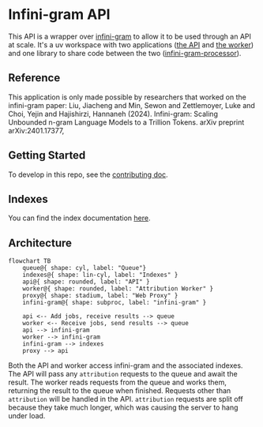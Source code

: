 # Infini-gram API

This API is a wrapper over [infini-gram](https://infini-gram.io) to allow it to be used through an API at scale. It's a uv workspace with two applications ([the API](./api/README.md) and [the worker](./attribution_worker/README.md)) and one library to share code between the two ([infini-gram-processor](./packages/infini-gram-processor/README.md)).

## Reference
This application is only made possible by researchers that worked on the infini-gram paper:
  Liu, Jiacheng and Min, Sewon and Zettlemoyer, Luke and Choi, Yejin and Hajishirzi, Hannaneh (2024).
  Infini-gram: Scaling Unbounded n-gram Language Models to a Trillion Tokens.
  arXiv preprint arXiv:2401.17377,

## Getting Started
To develop in this repo, see the [contributing doc](./docs/CONTRIBUTING.md).

## Indexes
You can find the index documentation [here](./docs/indexes).

## Architecture

```mermaid
flowchart TB
    queue@{ shape: cyl, label: "Queue"}
    indexes@{ shape: lin-cyl, label: "Indexes" }
    api@{ shape: rounded, label: "API" }
    worker@{ shape: rounded, label: "Attribution Worker" }
    proxy@{ shape: stadium, label: "Web Proxy" }
    infini-gram@{ shape: subproc, label: "infini-gram" }

    api <-- Add jobs, receive results --> queue
    worker <-- Receive jobs, send results --> queue
    api --> infini-gram
    worker --> infini-gram
    infini-gram --> indexes
    proxy --> api
```

Both the API and worker access infini-gram and the associated indexes. The API will pass any `attribution` requests to the queue and await the result. The worker reads requests from the queue and works them, returning the result to the queue when finished. Requests other than `attribution` will be handled in the API. `attribution` requests are split off because they take much longer, which was causing the server to hang under load.

